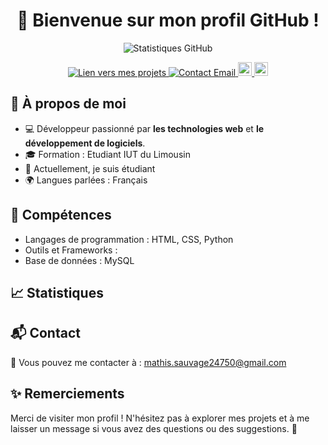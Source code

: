 <!DOCTYPE html>
<html lang="fr">
<head>
  <meta charset="UTF-8">
  <meta name="viewport" content="width=device-width, initial-scale=1.0">
</head>
<body>
  <h1 align="center">👋 Bienvenue sur mon profil GitHub !</h1>

  <p align="center">
    <img src="https://github-readme-stats.vercel.app/api?username=smasballoon&show_icons=true&theme=radical" alt="Statistiques GitHub" />
  </p>
  <p align="center">
    <a href="https://github.com/smasballoon?tab=repositories">
      <img src="https://img.shields.io/badge/Mes%20Projets-GitHub-orange" alt="Lien vers mes projets">
    </a>
    <a href="mailto:mathis.sauvage24750@gmail.com">
      <img src="https://img.shields.io/badge/Contact-Email-blue" alt="Contact Email">
    </a>
    <a href="https://discord.com/users/682531276078841881">
      <img src="https://img.shields.io/static/v1?message=Discord&logo=discord&label=SMASH_Balloon&color=7289DA&logoColor=white&labelColor=&style=for-the-badge" height="22" alt="discord logo" />
    </a>
    <a href="https://www.instagram.com/sauvage_math/">
      <img src="https://img.shields.io/static/v1?message=instagram&logo=instagram&label=SMASH_Balloon&color=F56040&logoColor=white&labelColor=&style=for-the-badge" height="22" alt="intagram logo" />
    </a>
  </p>

  <h2>🌟 À propos de moi</h2>
  <ul>
    <li>💻 Développeur passionné par <strong>les technologies web</strong> et <strong>le développement de logiciels</strong>.</li>
    <li>🎓 Formation : Etudiant IUT du Limousin</li>
    <li>🌱 Actuellement, je suis étudiant</li>
    <li>🌍 Langues parlées : Français</li>
  </ul>

  <h2>🚀 Compétences</h2>
  <ul>
    <li>Langages de programmation : HTML, CSS, Python</li>
    <li>Outils et Frameworks :</li>
    <li>Base de données : MySQL</li>
  </ul>

  <h2>📈 Statistiques</h2>
  

  <h2>📬 Contact</h2>
  <p>📧 Vous pouvez me contacter à : <a href="mathis.sauvage24750@gmail.com">mathis.sauvage24750@gmail.com</a></p>
  
  <h2>✨ Remerciements</h2>
  <p>Merci de visiter mon profil ! N'hésitez pas à explorer mes projets et à me laisser un message si vous avez des questions ou des suggestions. 🚀</p>
  
</body>
</html>
